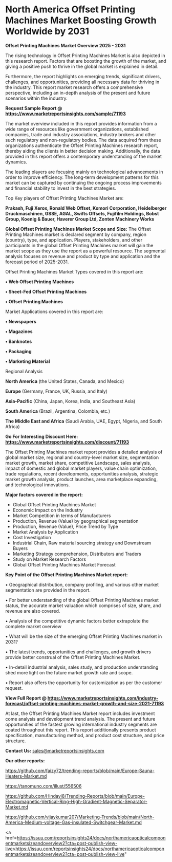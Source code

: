 # North America Offset Printing Machines Market Boosting Growth Worldwide by 2031

<Strong> Offset Printing Machines Market Overview 2025 - 2031</strong>

The rising technology in Offset Printing Machines Market is also depicted in this research report. Factors that are boosting the growth of the market, and giving a positive push to thrive in the global market is explained in detail.

Furthermore, the report highlights on emerging trends, significant drivers, challenges, and opportunities, providing all necessary data for thriving in the industry. This report market research offers a comprehensive perspective, including an in-depth analysis of the present and future scenarios within the industry.

<strong>Request Sample Report @ <a href=https://www.marketreportsinsights.com/sample/71193>https://www.marketreportsinsights.com/sample/71193</a></strong>

The market overview included in this report provides information from a wide range of resources like government organizations, established companies, trade and industry associations, industry brokers and other such regulatory and non-regulatory bodies. The data acquired from these organizations authenticate the Offset Printing Machines research report, thereby aiding the clients in better decision making. Additionally, the data provided in this report offers a contemporary understanding of the market dynamics.

The leading players are focusing mainly on technological advancements in order to improve efficiency. The long-term development patterns for this market can be captured by continuing the ongoing process improvements and financial stability to invest in the best strategies.

Top Key players of Offset Printing Machines Market are:

<strong>Prakash, Fuji Xerox, Ronald Web Offset, Komori Corporation, Heidelberger Druckmaschinen, GSSE, AGAL, Swifts Offsets, Fujifilm Holdings, Bobst Group, Koenig & Bauer, Haverer Group Ltd, Zonten Machinery Works</strong>

<strong><b>Global Offset Printing Machines Market Scope and Size:</b></strong>
The Offset Printing Machines market is declared segment by company, region (country), type, and application. Players, stakeholders, and other participants in the global Offset Printing Machines market will gain the market scope as they use the report as a powerful resource. The segmental analysis focuses on revenue and product by type and application and the forecast period of 2025-2031.

Offset Printing Machines Market Types covered in this report are:

<strong>• Web Offset Printing Machines

• Sheet-Fed Offset Printing Machines

• Offset Printing Machines</strong>

Market Applications covered in this report are:

<strong>• Newspapers

• Magazines

• Banknotes

• Packaging

• Marketing Material</strong> 

Regional Analysis

<strong>North America</strong> (the United States, Canada, and Mexico)

<strong>Europe</strong> (Germany, France, UK, Russia, and Italy)

<strong>Asia-Pacific</strong> (China, Japan, Korea, India, and Southeast Asia)

<strong>South America</strong> (Brazil, Argentina, Colombia, etc.)

<strong>The Middle East and Africa</strong> (Saudi Arabia, UAE, Egypt, Nigeria, and South Africa)

<strong>Go For Interesting Discount Here: <a href=https://www.marketreportsinsights.com/discount/71193>https://www.marketreportsinsights.com/discount/71193</a></strong>

The Offset Printing Machines market report provides a detailed analysis of global market size, regional and country-level market size, segmentation market growth, market share, competitive Landscape, sales analysis, impact of domestic and global market players, value chain optimization, trade regulations, recent developments, opportunities analysis, strategic market growth analysis, product launches, area marketplace expanding, and technological innovations.

<strong><b>Major factors covered in the report:</b></strong>
<ul>
  <li>Global Offset Printing Machines Market </li>
  <li>Economic Impact on the Industry</li>
  <li>Market Competition in terms of Manufacturers</li>
  <li>Production, Revenue (Value) by geographical segmentation</li>
  <li>Production, Revenue (Value), Price Trend by Type</li>
  <li>Market Analysis by Application</li>
  <li>Cost Investigation</li>
  <li>Industrial Chain, Raw material sourcing strategy and Downstream Buyers</li>
  <li>Marketing Strategy comprehension, Distributors and Traders</li>
  <li>Study on Market Research Factors</li>
  <li>Global Offset Printing Machines Market Forecast</li>
</ul>

<strong><b>Key Point of the Offset Printing Machines Market report:</b></strong>

• Geographical distribution, company profiling, and various other market segmentation are provided in the report.

• For better understanding of the global Offset Printing Machines market status, the accurate market valuation which comprises of size, share, and revenue are also covered.

• Analysis of the competitive dynamic factors better extrapolate the complete market overview

• What will be the size of the emerging Offset Printing Machines market in 2031?

• The latest trends, opportunities and challenges, and growth drivers provide better construal of the Offset Printing Machines Market.

• In-detail industrial analysis, sales study, and production understanding shed more light on the future market growth rate and scope.

• Report also offers the opportunity for customization as per the customer request.

<strong><b>View Full Report @ <a href=https://www.marketreportsinsights.com/industry-forecast/offset-printing-machines-market-growth-and-size-2021-71193>https://www.marketreportsinsights.com/industry-forecast/offset-printing-machines-market-growth-and-size-2021-71193</a></b></strong>


At last, the Offset Printing Machines Market report includes investment come analysis and development trend analysis. The present and future opportunities of the fastest growing international industry segments are coated throughout this report. This report additionally presents product specification, manufacturing method, and product cost structure, and price structure.

<strong>Contact Us:</strong>
sales@marketreportsinsights.com

<strong>Our other reports:</strong>

<a href=https://github.com/faizy72/trending-reports/blob/main/Europe-Sauna-Heaters-Market.md>https://github.com/faizy72/trending-reports/blob/main/Europe-Sauna-Heaters-Market.md</a>

<a href=https://tanomuno.com/illust/556506>https://tanomuno.com/illust/556506</a>

<a href=https://github.com/Hindavi8/Trending-Reports/blob/main/Europe-Electromagnetic-Vertical-Ring-High-Gradient-Magnetic-Separator-Market.md>https://github.com/Hindavi8/Trending-Reports/blob/main/Europe-Electromagnetic-Vertical-Ring-High-Gradient-Magnetic-Separator-Market.md</a>

<a href=https://github.com/vijaykumar207/Marketing-Trends/blob/main/North-America-Medium-voltage-Gas-insulated-Switchgear-Market.md>https://github.com/vijaykumar207/Marketing-Trends/blob/main/North-America-Medium-voltage-Gas-insulated-Switchgear-Market.md</a>

<a href=https://issuu.com/reportsinsights24/docs/northamericaopticalcomponentmarketsizeandoverview2?cta=post-publish-view-live>https://issuu.com/reportsinsights24/docs/northamericaopticalcomponentmarketsizeandoverview2?cta=post-publish-view-live</a>"
